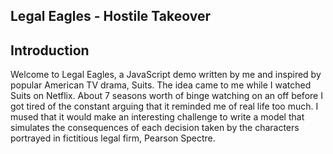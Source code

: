 ## Legal Eagles - Hostile Takeover

## Introduction
Welcome to Legal Eagles, a JavaScript demo written by me and inspired by popular American TV drama, Suits. The idea came to me while I watched Suits on Netflix. About 7 seasons worth of binge watching on an off before I got tired of the constant arguing that it reminded me of real life too much. I mused that it would make an interesting challenge to write a model that simulates the consequences of each decision taken by the characters portrayed in fictitious legal firm, Pearson Spectre.
